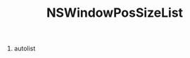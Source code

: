 ﻿---
uid: crmscript_ref_NSWindowPosSizeList
title: NSWindowPosSizeList
intellisense: Void.NSWindowPosSizeList
keywords: NSWindowPosSizeList
so.topic: reference
---



1. autolist 

